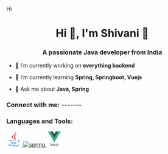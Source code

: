 Hi
<h1 align="center">Hi 👋, I'm Shivani 👻</h1>
<h3 align="center">A passionate Java developer from India</h3>

- 🔭 I’m currently working on **everything backend**

- 🌱 I’m currently learning **Spring, Springboot, Vuejs**

- 💬 Ask me about **Java, Spring**

<h3 align="left">Connect with me: -------</h3>
<p align="left">
</p>

<h3 align="left">Languages and Tools:</h3>
<p align="left"> <a href="https://www.java.com" target="_blank" rel="noreferrer"> <img src="https://raw.githubusercontent.com/devicons/devicon/master/icons/java/java-original.svg" alt="java" width="40" height="40"/> </a> <a href="https://spring.io/" target="_blank" rel="noreferrer"> <img src="https://www.vectorlogo.zone/logos/springio/springio-icon.svg" alt="spring" width="40" height="40"/> </a> <a href="https://vuejs.org/" target="_blank" rel="noreferrer"> <img src="https://raw.githubusercontent.com/devicons/devicon/master/icons/vuejs/vuejs-original-wordmark.svg" alt="vuejs" width="40" height="40"/> </a> </p>
